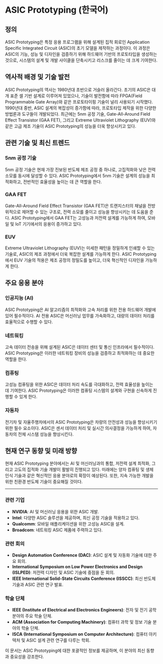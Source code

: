 # ASIC Prototyping (한국어)

## 정의

ASIC Prototyping은 특정 응용 프로그램을 위해 설계된 집적 회로인 Application Specific Integrated Circuit (ASIC)의 초기 모델을 제작하는 과정이다. 이 과정은 ASIC의 기능, 성능 및 디자인을 검증하기 위해 하드웨어 기반의 프로토타입을 생성하는 것으로, 시스템의 설계 및 개발 사이클을 단축시키고 리스크를 줄이는 데 크게 기여한다.

## 역사적 배경 및 기술 발전

ASIC Prototyping의 역사는 1980년대 초반으로 거슬러 올라간다. 초기의 ASIC은 대개 표준 셀 기반 설계로 이루어져 있었으나, 기술이 발전함에 따라 FPGA(Field Programmable Gate Array)와 같은 프로토타이핑 기술이 널리 사용되기 시작했다. 1990년대 중반, ASIC 설계의 복잡성이 증가함에 따라, 프로토타입 제작을 위한 다양한 방법론과 도구들이 개발되었다. 최근에는 5nm 공정 기술, Gate-All-Around Field Effect Transistor (GAA FET), 그리고 Extreme Ultraviolet Lithography (EUV)와 같은 고급 제조 기술이 ASIC Prototyping의 성능을 더욱 향상시키고 있다.

## 관련 기술 및 최신 트렌드

### 5nm 공정 기술

5nm 공정 기술은 현재 가장 진보된 반도체 제조 공정 중 하나로, 고집적화와 낮은 전력 소모를 동시에 달성할 수 있다. ASIC Prototyping에서 5nm 기술은 설계의 성능을 최적화하고, 전반적인 효율성을 높이는 데 큰 역할을 한다.

### GAA FET

Gate-All-Around Field Effect Transistor (GAA FET)은 트랜지스터의 채널을 전방위적으로 제어할 수 있는 구조로, 전력 소모를 줄이고 성능을 향상시키는 데 도움을 준다. ASIC Prototyping에서 GAA FET는 고성능과 저전력 설계를 가능하게 하여, 모바일 및 IoT 기기에서의 응용이 증가하고 있다.

### EUV

Extreme Ultraviolet Lithography (EUV)는 미세한 패턴을 정밀하게 인쇄할 수 있는 기술로, ASIC의 제조 과정에서 더욱 복잡한 설계를 가능하게 한다. ASIC Prototyping에서 EUV 기술의 적용은 제조 공정의 정밀도를 높이고, 더욱 혁신적인 디자인을 가능하게 한다.

## 주요 응용 분야

### 인공지능 (AI)

ASIC Prototyping은 AI 알고리즘의 최적화와 고속 처리를 위한 전용 하드웨어 개발에 있어 필수적이다. AI 전용 ASIC은 머신러닝 업무를 가속화하고, 대량의 데이터 처리를 효율적으로 수행할 수 있다.

### 네트워킹

고속 데이터 전송을 위해 설계된 ASIC은 데이터 센터 및 통신 인프라에서 필수적이다. ASIC Prototyping은 이러한 네트워킹 장비의 성능을 검증하고 최적화하는 데 중요한 역할을 한다.

### 컴퓨팅

고성능 컴퓨팅을 위한 ASIC은 데이터 처리 속도를 극대화하고, 전력 효율성을 높이는 데 기여한다. ASIC Prototyping은 이러한 컴퓨팅 시스템의 설계와 구현을 신속하게 진행할 수 있게 한다.

### 자동차

전기차 및 자율주행차에서의 ASIC Prototyping은 차량의 안전성과 성능을 향상시키기 위한 필수 요소이다. ASIC은 센서 데이터 처리 및 실시간 의사결정을 가능하게 하여, 자동차의 전체 시스템 성능을 향상시킨다.

## 현재 연구 동향 및 미래 방향

현재 ASIC Prototyping 분야에서는 AI 및 머신러닝과의 통합, 저전력 설계 최적화, 그리고 고도의 집적화 기술 개발이 활발히 진행되고 있다. 미래에는 양자 컴퓨팅 및 생체 인식 기술과 같은 혁신적인 응용 분야로의 확장이 예상된다. 또한, 지속 가능한 개발을 위한 친환경 반도체 기술이 중요해질 것이다.

---

### 관련 기업

- **NVIDIA**: AI 및 머신러닝 응용을 위한 ASIC 개발.
- **Intel**: 다양한 ASIC 솔루션을 제공하며, 최신 공정 기술을 적용하고 있다.
- **Qualcomm**: 모바일 애플리케이션을 위한 고성능 ASIC을 설계.
- **Broadcom**: 네트워킹 ASIC 제품에 주력하고 있다.

### 관련 회의

- **Design Automation Conference (DAC)**: ASIC 설계 및 자동화 기술에 대한 주요 회의.
- **International Symposium on Low Power Electronics and Design (ISLPED)**: 저전력 디자인 및 ASIC 기술에 중점을 둔 회의.
- **IEEE International Solid-State Circuits Conference (ISSCC)**: 최신 반도체 기술과 ASIC 관련 연구 발표.

### 학술 단체

- **IEEE (Institute of Electrical and Electronics Engineers)**: 전자 및 전기 공학 분야의 주요 학술 단체.
- **ACM (Association for Computing Machinery)**: 컴퓨터 과학 및 정보 기술 분야의 학술 단체.
- **ISCA (International Symposium on Computer Architecture)**: 컴퓨터 아키텍처 및 ASIC 설계 관련 연구를 다루는 학회. 

이 문서는 ASIC Prototyping에 대한 포괄적인 정보를 제공하며, 이 분야의 최신 동향과 중요성을 강조한다.